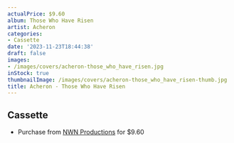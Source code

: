 ```yaml
---
actualPrice: $9.60
album: Those Who Have Risen
artist: Acheron
categories:
- Cassette
date: '2023-11-23T18:44:38'
draft: false
images:
- /images/covers/acheron-those_who_have_risen.jpg
inStock: true
thumbnailImage: /images/covers/acheron-those_who_have_risen-thumb.jpg
title: Acheron - Those Who Have Risen
---
```


## Cassette
* Purchase from [NWN Productions](http://shop.nwnprod.com/index.php?route=product/product&path=73&product_id=41324&sort=pd.name&order=ASC) for $9.60
